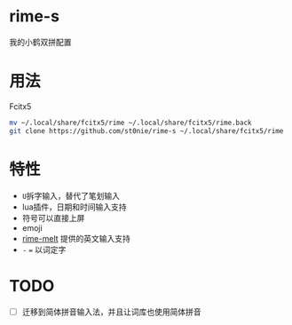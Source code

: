 # rime-s

我的小鹤双拼配置

# 用法

Fcitx5
```sh
mv ~/.local/share/fcitx5/rime ~/.local/share/fcitx5/rime.back
git clone https://github.com/st0nie/rime-s ~/.local/share/fcitx5/rime
```

# 特性

- `U`拆字输入，替代了笔划输入
- lua插件，日期和时间输入支持
- 符号可以直接上屏
- emoji
- [rime-melt](https://github.com/tumuyan/rime-melt) 提供的英文输入支持
- `-` `=` 以词定字

# TODO

  * [ ] 迁移到简体拼音输入法，并且让词库也使用简体拼音
